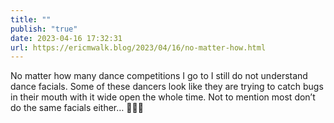 ```yaml
---
title: ""
publish: "true"
date: 2023-04-16 17:32:31
url: https://ericmwalk.blog/2023/04/16/no-matter-how.html
---
```

No matter how many dance competitions I go to I still do not understand dance facials. Some of these dancers look like they are trying to catch bugs in their mouth with it wide open the whole time. Not to mention most don’t do the same facials either… 🤷🏻‍♂️